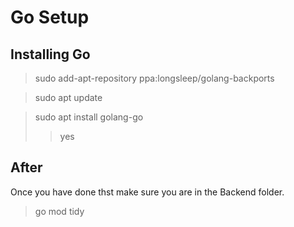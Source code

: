 # Go Setup

## Installing Go
> sudo add-apt-repository ppa:longsleep/golang-backports

> sudo apt update

> sudo apt install golang-go
>> yes

## After
Once you have done thst make sure you are in the Backend folder.

> go mod tidy